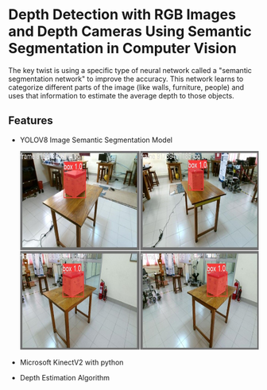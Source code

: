 
# Depth Detection with RGB Images and Depth Cameras Using Semantic Segmentation in Computer Vision

The key twist is using a specific type of neural network called a "semantic segmentation network" to improve the accuracy. This network learns to categorize different parts of the image (like walls, furniture, people) and uses that information to estimate the average depth to those objects.




## Features

- YOLOV8 Image Semantic Segmentation Model

  <img src="https://github.com/dev-pa5an/perceptiveAI/blob/main/Images/val_batch0_pred.jpg" width="600" height="400" />
  
- Microsoft KinectV2 with python
- Depth Estimation Algorithm

